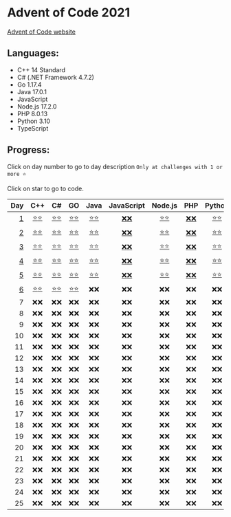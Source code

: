 # Advent of Code 2021

[Advent of Code website](https://adventofcode.com/2021)

## Languages:

- C++ 14 Standard
- C# (.NET Framework 4.7.2)
- Go 1.17.4
- Java 17.0.1
- JavaScript
- Node.js 17.2.0
- PHP 8.0.13
- Python 3.10
- TypeScript

## Progress:

Click on day number to go to day description `Only at challenges with 1 or more ⭐`

Click on star to go to code.

|        Day |         C++          |          C#          |          GO          |         Java         |      JavaScript      |       Node.js        |         PHP          |        Python        |      TypeScript      |
| ---------: | :------------------: | :------------------: | :------------------: | :------------------: | :------------------: | :------------------: | :------------------: | :------------------: | :------------------: |
| [ 1][u000] | [⭐][u001][⭐][u002] | [⭐][u003][⭐][u004] | [⭐][u005][⭐][u006] | [⭐][u007][⭐][u008] | [❌][u009][❌][u009] | [⭐][u00b][⭐][u00c] | [❌][u00d][❌][u00e] | [⭐][u00f][⭐][u010] | [❌][u011][❌][u012] |
| [ 2][u013] | [⭐][u014][⭐][u015] | [⭐][u016][⭐][u017] | [⭐][u018][⭐][u019] | [⭐][u01a][⭐][u01b] | [❌][u01c][❌][u01d] | [⭐][u01e][⭐][u01f] | [❌][u020][❌][u021] | [⭐][u022][⭐][u023] | [❌][u024][❌][u025] |
| [ 3][u026] | [⭐][u027][⭐][u028] | [⭐][u029][⭐][u02a] | [⭐][u02b][⭐][u02c] | [⭐][u02d][⭐][u02e] | [❌][u02f][❌][u030] | [⭐][u031][⭐][u032] | [❌][u033][❌][u034] | [⭐][u035][⭐][u036] | [❌][u037][❌][u038] |
| [ 4][u039] | [⭐][u03a][⭐][u03b] | [⭐][u03c][⭐][u03d] | [⭐][u03e][⭐][u03f] | [⭐][u040][⭐][u041] | [❌][u042][❌][u043] | [⭐][u044][⭐][u045] | [❌][u046][❌][u047] | [⭐][u048][⭐][u049] | [❌][u04a][❌][u04b] |
| [ 5][u04c] | [⭐][u04d][⭐][u04e] | [⭐][u04f][⭐][u050] | [⭐][u051][⭐][u052] | [⭐][u053][⭐][u054] | [❌][u055][❌][u056] | [⭐][u057][⭐][u058] | [❌][u059][❌][u05a] | [⭐][u05b][⭐][u05c] | [❌][u05d][❌][u05e] |
| [ 6][u05f] | [⭐][u060][⭐][u061] | [⭐][u062][⭐][u063] | [⭐][u064][⭐][u065] |         ❌❌         |         ❌❌         |         ❌❌         |         ❌❌         |         ❌❌         |         ❌❌         |
|          7 |         ❌❌         |         ❌❌         |         ❌❌         |         ❌❌         |         ❌❌         |         ❌❌         |         ❌❌         |         ❌❌         |         ❌❌         |
|          8 |         ❌❌         |         ❌❌         |         ❌❌         |         ❌❌         |         ❌❌         |         ❌❌         |         ❌❌         |         ❌❌         |         ❌❌         |
|          9 |         ❌❌         |         ❌❌         |         ❌❌         |         ❌❌         |         ❌❌         |         ❌❌         |         ❌❌         |         ❌❌         |         ❌❌         |
|         10 |         ❌❌         |         ❌❌         |         ❌❌         |         ❌❌         |         ❌❌         |         ❌❌         |         ❌❌         |         ❌❌         |         ❌❌         |
|         11 |         ❌❌         |         ❌❌         |         ❌❌         |         ❌❌         |         ❌❌         |         ❌❌         |         ❌❌         |         ❌❌         |         ❌❌         |
|         12 |         ❌❌         |         ❌❌         |         ❌❌         |         ❌❌         |         ❌❌         |         ❌❌         |         ❌❌         |         ❌❌         |         ❌❌         |
|         13 |         ❌❌         |         ❌❌         |         ❌❌         |         ❌❌         |         ❌❌         |         ❌❌         |         ❌❌         |         ❌❌         |         ❌❌         |
|         14 |         ❌❌         |         ❌❌         |         ❌❌         |         ❌❌         |         ❌❌         |         ❌❌         |         ❌❌         |         ❌❌         |         ❌❌         |
|         15 |         ❌❌         |         ❌❌         |         ❌❌         |         ❌❌         |         ❌❌         |         ❌❌         |         ❌❌         |         ❌❌         |         ❌❌         |
|         16 |         ❌❌         |         ❌❌         |         ❌❌         |         ❌❌         |         ❌❌         |         ❌❌         |         ❌❌         |         ❌❌         |         ❌❌         |
|         17 |         ❌❌         |         ❌❌         |         ❌❌         |         ❌❌         |         ❌❌         |         ❌❌         |         ❌❌         |         ❌❌         |         ❌❌         |
|         18 |         ❌❌         |         ❌❌         |         ❌❌         |         ❌❌         |         ❌❌         |         ❌❌         |         ❌❌         |         ❌❌         |         ❌❌         |
|         19 |         ❌❌         |         ❌❌         |         ❌❌         |         ❌❌         |         ❌❌         |         ❌❌         |         ❌❌         |         ❌❌         |         ❌❌         |
|         20 |         ❌❌         |         ❌❌         |         ❌❌         |         ❌❌         |         ❌❌         |         ❌❌         |         ❌❌         |         ❌❌         |         ❌❌         |
|         21 |         ❌❌         |         ❌❌         |         ❌❌         |         ❌❌         |         ❌❌         |         ❌❌         |         ❌❌         |         ❌❌         |         ❌❌         |
|         22 |         ❌❌         |         ❌❌         |         ❌❌         |         ❌❌         |         ❌❌         |         ❌❌         |         ❌❌         |         ❌❌         |         ❌❌         |
|         23 |         ❌❌         |         ❌❌         |         ❌❌         |         ❌❌         |         ❌❌         |         ❌❌         |         ❌❌         |         ❌❌         |         ❌❌         |
|         24 |         ❌❌         |         ❌❌         |         ❌❌         |         ❌❌         |         ❌❌         |         ❌❌         |         ❌❌         |         ❌❌         |         ❌❌         |
|         25 |         ❌❌         |         ❌❌         |         ❌❌         |         ❌❌         |         ❌❌         |         ❌❌         |         ❌❌         |         ❌❌         |         ❌❌         |

[u000]: https://adventofcode.com/2021/day/1
[u001]: cpp/Day1.cpp#L3
[u002]: cpp/Day1.cpp#L22
[u003]: cs/Day1.cs#L8
[u004]: cs/Day1.cs#L25
[u005]: go/Day1.go#L8
[u006]: go/Day1.go#L25
[u007]: java/src/cz/simik31/aoc2021/Day1.java#L5
[u008]: java/src/cz/simik31/aoc2021/Day1.java#L18
[u009]: README.md#Progress
[u00a]: README.md#Progress
[u00b]: nodejs/Day1.js#L4
[u00c]: nodejs/Day1.js#L19
[u00d]: README.md#Progress
[u00e]: README.md#Progress
[u00f]: python/Day1.py#L1
[u010]: python/Day1.py#L17
[u011]: README.md#Progress
[u012]: README.md#Progress

[//]: <>

[u013]: https://adventofcode.com/2021/day/2
[u014]: cpp/Day2.cpp#L3
[u015]: cpp/Day2.cpp#L36
[u016]: cs/Day2.cs#L10
[u017]: cs/Day2.cs#L36
[u018]: go/Day2.go#L9
[u019]: go/Day2.go#L34
[u01a]: java/src/cz/simik31/aoc2021/Day2.java#L6
[u01b]: java/src/cz/simik31/aoc2021/Day2.java#L26
[u01c]: README.md#Progress
[u01d]: README.md#Progress
[u01e]: nodejs/Day2.js#L4
[u01f]: nodejs/Day2.js#L29
[u020]: README.md#Progress
[u021]: README.md#Progress
[u022]: python/Day2.py#L1
[u023]: python/Day2.py#L22
[u024]: README.md#Progress
[u025]: README.md#Progress

[//]: <>

[u026]: https://adventofcode.com/2021/day/3
[u027]: cpp/Day3.cpp#L3
[u028]: cpp/Day3.cpp#L35
[u029]: cs/Day3.cs#L8
[u02a]: cs/Day3.cs#L29
[u02b]: go/Day3.go#L8
[u02c]: go/Day3.go#L37
[u02d]: java/src/cz/simik31/aoc2021/Day3.java#L6
[u02e]: java/src/cz/simik31/aoc2021/Day3.java#L26
[u02f]: README.md#Progress
[u030]: README.md#Progress
[u031]: nodejs/Day3.js#L4
[u032]: nodejs/Day3.js#L21
[u033]: README.md#Progress
[u034]: README.md#Progress
[u035]: python/Day3.py#L1
[u036]: python/Day3.py#L22
[u037]: README.md#Progress
[u038]: README.md#Progress

[//]: <>

[u039]: https://adventofcode.com/2021/day/4
[u03a]: cpp/Day4.cpp#L23
[u03b]: cpp/Day4.cpp#L98
[u03c]: cs/Day4.cs#L21
[u03d]: cs/Day4.cs#L83
[u03e]: go/Day4.go#L33
[u03f]: go/Day4.go#L115
[u040]: java/src/cz/simik31/aoc2021/Day4.java#L21
[u041]: java/src/cz/simik31/aoc2021/Day4.java#L80
[u042]: README.md#Progress
[u043]: README.md#Progress
[u044]: nodejs/Day4.js#L27
[u045]: nodejs/Day4.js#L93
[u046]: README.md#Progress
[u047]: README.md#Progress
[u048]: python/Day4.py#L22
[u049]: python/Day4.py#L74
[u04a]: README.md#Progress
[u04b]: README.md#Progress

[//]: <>

[u04c]: https://adventofcode.com/2021/day/5
[u04d]: cpp/Day5.cpp#L3
[u04e]: cpp/Day5.cpp#L72
[u04f]: cs/Day5.cs#L12
[u050]: cs/Day5.cs#L78
[u051]: go/Day5.go#L9
[u052]: go/Day5.go#L95
[u053]: java/src/cz/simik31/aoc2021/Day5.java#L9
[u054]: java/src/cz/simik31/aoc2021/Day5.java#L73
[u055]: README.md#Progress
[u056]: README.md#Progress
[u057]: nodejs/Day5.js#L4
[u058]: nodejs/Day5.js#L56
[u059]: README.md#Progress
[u05a]: README.md#Progress
[u05b]: python/Day5.py#L1
[u05c]: python/Day5.py#L50
[u05d]: README.md#Progress
[u05e]: README.md#Progress

[//]: <>

[u05f]: https://adventofcode.com/2021/day/6
[u060]: cpp/Day6.cpp#L3
[u061]: cpp/Day6.cpp#L35
[u062]: cs/Day6.cs#L10
[u063]: cs/Day6.cs#L27
[u064]: go/Day6.go#L9
[u065]: go/Day6.go#L37
